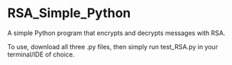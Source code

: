 # RSA_Simple_Python
A simple Python program that encrypts and decrypts messages with RSA.

To use, download all three .py files, then simply run test_RSA.py in your terminal/IDE of choice.
